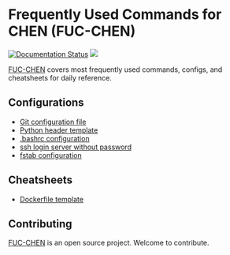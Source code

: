 # Frequently Used Commands for CHEN (FUC-CHEN)
[![Documentation Status](https://readthedocs.org/projects/fuc-chen/badge/?version=latest)](https://fuc-chen.readthedocs.io/en/latest/?badge=latest)
![](https://img.shields.io/github/stars/cpathology/FUC-CHEN.svg)

[FUC-CHEN](https://fuc-chen.readthedocs.io) covers most frequently used commands, configs, and cheatsheets for daily reference.

## Configurations
* [Git configuration file](configs/git.config)
* [Python header template](configs/python_head.py)
* [.bashrc configuration](configs/bashrc.config)
* [ssh login server without password](configs/ssh_login_no_passwd.md)
* [fstab configuration](configs/fstab.config)

## Cheatsheets
* [Dockerfile template](cheatsheets/Dockerfile)

## Contributing
[FUC-CHEN](https://fuc-chen.readthedocs.io) is an open source project. Welcome to contribute.